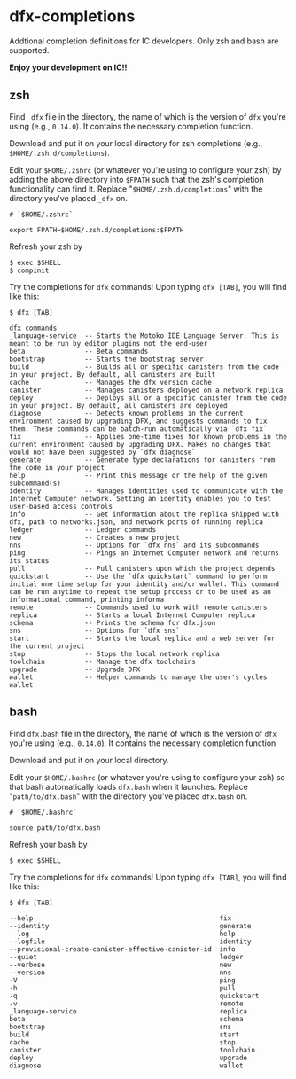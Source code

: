 # dfx-completions

Addtional completion definitions for IC developers. Only zsh and bash are supported. 

**Enjoy your development on IC!!**

## zsh

Find `_dfx` file in the directory, the name of which is the version of `dfx` you're using (e.g., `0.14.0`). It contains the necessary completion function.

Download and put it on your local directory for zsh completions (e.g., `$HOME/.zsh.d/completions`).

Edit your `$HOME/.zshrc` (or whatever you're using to configure your zsh) by adding the above directory into `$FPATH` such that the zsh's completion functionality can find it. Replace "`$HOME/.zsh.d/completions`" with the directory you've placed `_dfx` on.

```
# `$HOME/.zshrc`

export FPATH=$HOME/.zsh.d/completions:$FPATH
```

Refresh your zsh by

```
$ exec $SHELL
$ compinit
```

Try the completions for `dfx` commands! Upon typing `dfx [TAB]`, you will find like this:

```
$ dfx [TAB]

dfx commands
_language-service  -- Starts the Motoko IDE Language Server. This is meant to be run by editor plugins not the end-user
beta               -- Beta commands
bootstrap          -- Starts the bootstrap server
build              -- Builds all or specific canisters from the code in your project. By default, all canisters are built
cache              -- Manages the dfx version cache
canister           -- Manages canisters deployed on a network replica
deploy             -- Deploys all or a specific canister from the code in your project. By default, all canisters are deployed
diagnose           -- Detects known problems in the current environment caused by upgrading DFX, and suggests commands to fix them. These commands can be batch-run automatically via `dfx fix`
fix                -- Applies one-time fixes for known problems in the current environment caused by upgrading DFX. Makes no changes that would not have been suggested by `dfx diagnose`
generate           -- Generate type declarations for canisters from the code in your project
help               -- Print this message or the help of the given subcommand(s)
identity           -- Manages identities used to communicate with the Internet Computer network. Setting an identity enables you to test user-based access controls
info               -- Get information about the replica shipped with dfx, path to networks.json, and network ports of running replica
ledger             -- Ledger commands
new                -- Creates a new project
nns                -- Options for `dfx nns` and its subcommands
ping               -- Pings an Internet Computer network and returns its status
pull               -- Pull canisters upon which the project depends
quickstart         -- Use the `dfx quickstart` command to perform initial one time setup for your identity and/or wallet. This command can be run anytime to repeat the setup process or to be used as an informational command, printing informa
remote             -- Commands used to work with remote canisters
replica            -- Starts a local Internet Computer replica
schema             -- Prints the schema for dfx.json
sns                -- Options for `dfx sns`
start              -- Starts the local replica and a web server for the current project
stop               -- Stops the local network replica
toolchain          -- Manage the dfx toolchains
upgrade            -- Upgrade DFX
wallet             -- Helper commands to manage the user's cycles wallet
```

## bash

Find `dfx.bash` file in the directory, the name of which is the version of `dfx` you're using (e.g., `0.14.0`). It contains the necessary completion function.

Download and put it on your local directory.

Edit your `$HOME/.bashrc` (or whatever you're using to configure your zsh) so that bash automatically loads `dfx.bash` when it launches. Replace "`path/to/dfx.bash`" with the directory you've placed `dfx.bash` on.

```
# `$HOME/.bashrc`

source path/to/dfx.bash
```

Refresh your bash by

```
$ exec $SHELL
```

Try the completions for `dfx` commands! Upon typing `dfx [TAB]`, you will find like this:

```
$ dfx [TAB]

--help                                               fix
--identity                                           generate
--log                                                help
--logfile                                            identity
--provisional-create-canister-effective-canister-id  info
--quiet                                              ledger
--verbose                                            new
--version                                            nns
-V                                                   ping
-h                                                   pull
-q                                                   quickstart
-v                                                   remote
_language-service                                    replica
beta                                                 schema
bootstrap                                            sns
build                                                start
cache                                                stop
canister                                             toolchain
deploy                                               upgrade
diagnose                                             wallet
```
